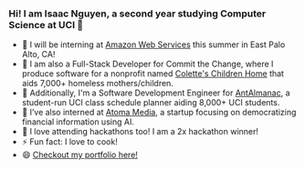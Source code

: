 ### Hi! I am Isaac Nguyen, a second year studying Computer Science at UCI 👋
- 🚀 I will be interning at [Amazon Web Services](https://aws.amazon.com/) this summer in East Palo Alto, CA!
- 👯 I am also a Full-Stack Developer for Commit the Change, where I produce software for a nonprofit named [Colette's Children Home](https://www.coletteschildrenshome.com/) that aids 7,000+ homeless mothers/children.
- 🌱 Additionally, I'm a Software Development Engineer for [AntAlmanac](https://antalmanac.com/), a student-run UCI class schedule planner aiding 8,000+ UCI students.
- 🔭 I’ve also interned at [Atoma Media](https://www.joinatoma.com/), a startup focusing on democratizing financial information using AI.
- 🌱 I love attending hackathons too! I am a 2x hackathon winner!
- ⚡ Fun fact: I love to cook!
- 😄 [Checkout my portfolio here!](https://isaacnguyen.github.io/)
<!--
**IsaacNguyen/IsaacNguyen** is a ✨ _special_ ✨ repository because its `README.md` (this file) appears on your GitHub profile.

Here are some ideas to get you started:

-  ...
- 🌱 I’m currently learning ...
- 👯 I’m looking to collaborate on ...
- 🤔 I’m looking for help with ...
- 💬 Ask me about ...
- 📫 How to reach me: ...
- 😄 Pronouns: ...
-  ...
-->
